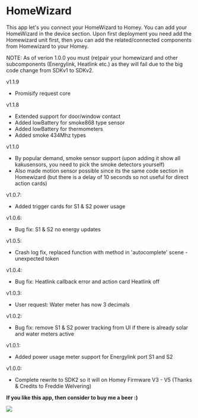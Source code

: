 # HomeWizard

This app let's you connect your HomeWizard to Homey. You can add your HomeWizard in the device section.
Upon first deployment you need add the Homewizard unit first, then you can add the related/connected components from Homewizard to your Homey.

NOTE: As of verion 1.0.0 you must (re)pair your homewizard and other subcomponents (Energylink, Heatlink etc.) as they will fail due
to the big code change from SDKv1 to SDKv2.

v1.1.9
* Promisify request core

v1.1.8
* Extended support for door/window contact
* Added lowBattery for smoke868 type sensor
* Added lowBattery for thermometers
* Added smoke 434Mhz types

v1.1.0
* By popular demand, smoke sensor support (upon adding it show all kakusensors, you need to pick the smoke detectors yourself)
* Also made motion sensor possible since its the same code section in Homewizard (but there is a delay of 10 seconds so not useful for direct action cards)

v1.0.7:
* Added trigger cards for S1 & S2 power usage

v1.0.6:
* Bug fix: S1 & S2 no energy updates

v1.0.5:
* Crash log fix, replaced function with method in 'autocomplete' scene - unexpected token

v1.0.4:
* Bug fix: Heatlink callback error and action card Heatlink off

v1.0.3:
* User request: Water meter has now 3 decimals

v1.0.2:
* Bug fix: remove S1 & S2 power tracking from UI if there is already solar and water meters active

v1.0.1:
* Added power usage meter support for Energylink port S1 and S2

v1.0.0:
* Complete rewrite to SDK2 so it will on Homey Firmware V3 - V5 (Thanks & Credits to Freddie Welvering)

**If you like this app, then consider to buy me a beer :)**

[![](https://www.paypalobjects.com/en_US/i/btn/btn_donateCC_LG.gif)](https://www.paypal.com/paypalme2/jtebbens)
